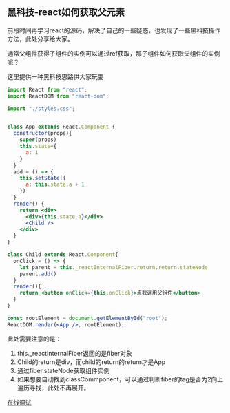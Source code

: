 ## 黑科技-react如何获取父元素

前段时间再学习react的源码，解决了自己的一些疑惑，也发现了一些黑科技操作方法，此处分享给大家。

通常父组件获得子组件的实例可以通过ref获取，那子组件如何获取父组件的实例呢？

这里提供一种黑科技思路供大家玩耍
```jsx
import React from "react";
import ReactDOM from "react-dom";

import "./styles.css";


class App extends React.Component {
  constructor(props){
    super(props)
    this.state={
      a: 1
    }
  }
  add = () => {
    this.setState({
      a: this.state.a + 1
    })
  }
  render() {
    return <div>
      <div>{this.state.a}</div>
      <Child />
    </div>
  }
}

class Child extends React.Component{
  onClick = () => {
    let parent = this._reactInternalFiber.return.return.stateNode
    parent.add()
  }
  render(){
    return <button onClick={this.onClick}>点我调用父组件</button>
  }
}

const rootElement = document.getElementById("root");
ReactDOM.render(<App />, rootElement);

```

此处需要注意的是：
1. this._reactInternalFiber返回的是fiber对象
2. Child的return是div，而child的return的return才是App
3. 通过fiber.stateNode获取组件实例
4. 如果想要自动找到classCommponent，可以通过判断fiber的tag是否为2向上遍历寻找，此处不再展开。

[在线调试](https://codesandbox.io/s/ll39p3yo8z)